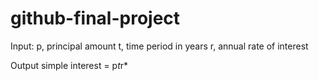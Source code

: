 # github-final-project

Input:
   p, principal amount
   t, time period in years
   r, annual rate of interest

Output
   simple interest = p*t*r*
